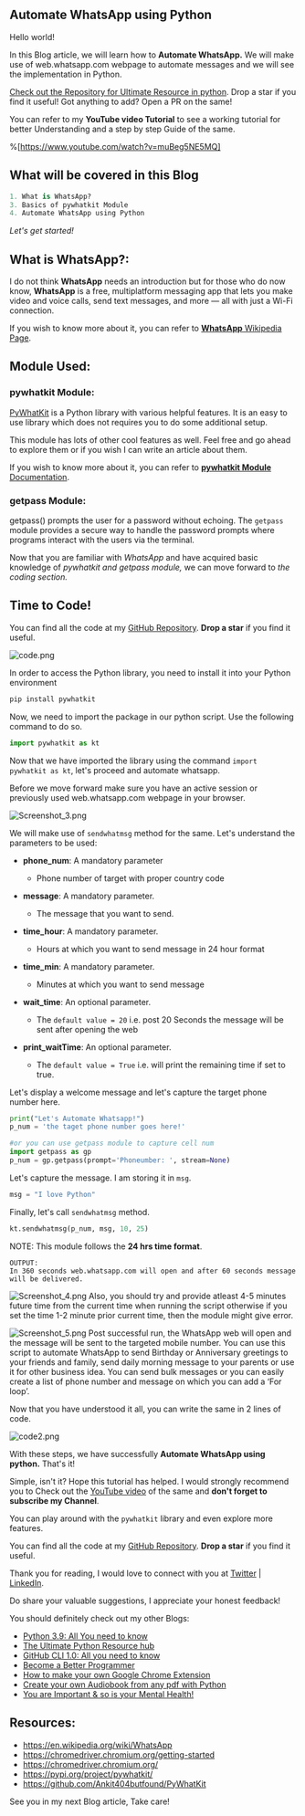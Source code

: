 ## Automate WhatsApp using Python

Hello world!

In this Blog article, we will learn how to **Automate WhatsApp.** We will make use of web.whatsapp.com webpage to automate messages and we will see the implementation in Python.

[Check out the Repository for Ultimate Resource in python](https://github.com/ayushi7rawat/Ultimate-Python-Resource-Hub). Drop a star if you find it useful! Got anything to add? Open a PR on the same!

You can refer to my **YouTube video Tutorial** to see a working tutorial for better Understanding and a step by step Guide of the same. 

%[https://www.youtube.com/watch?v=muBeg5NE5MQ]

## What will be covered in this Blog

```python
1. What is WhatsApp?
3. Basics of pywhatkit Module
4. Automate WhatsApp using Python
```

*Let's get started!*

## What is **WhatsApp**?:

I do not think **WhatsApp** needs an introduction but for those who do now know, **WhatsApp** is a free, multiplatform messaging app that lets you make video and voice calls, send text messages, and more — all with just a Wi-Fi connection.

If you wish to know more about it, you can refer to [**WhatsApp** Wikipedia Page](https://en.wikipedia.org/wiki/WhatsApp). 

## Module Used:

### pywhatkit Module:

[PyWhatKit](https://pypi.org/project/pywhatkit/) is a Python library with various helpful features. It is an easy to use library which does not requires you to do some additional setup. 

This module has lots of other cool features as well. Feel free and go ahead to explore them or if you wish I can write an article about them.

If you wish to know more about it, you can refer to [**pywhatkit Module** Documentation](https://github.com/Ankit404butfound/PyWhatKit). 

### getpass Module:
getpass() prompts the user for a password without echoing. The `getpass` module provides a secure way to handle the password prompts where programs interact with the users via the terminal.

Now that you are familiar with *WhatsApp* and have acquired basic knowledge of *pywhatkit and getpass module,* we can move forward to *the coding section.*

## Time to Code!

You can find all the code at my [GitHub Repository](https://github.com/ayushi7rawat/Youtube-Projects/tree/master/Currency%20Converter). **Drop a star** if you find it useful.

![code.png](https://cdn.hashnode.com/res/hashnode/image/upload/v1608263115462/DrYkCYICb.png)

In order to access the Python library, you need to install it into your Python environment

```python
pip install pywhatkit
```

Now, we need to import the package in our python script. Use the following command to do so.

```python
import pywhatkit as kt
```

Now that we have imported the library using the command `import pywhatkit as kt`, let's proceed and automate whatsapp.

Before we move forward make sure you have an active session or previously used web.whatsapp.com webpage in your browser. 

![Screenshot_3.png](https://cdn.hashnode.com/res/hashnode/image/upload/v1608263157943/sMRVoUUx9.png)

We will make use of `sendwhatmsg` method for the same. Let's understand the parameters to be used:

- **phone_num**: A mandatory parameter
  - Phone number of target with proper country code

- **message**: A mandatory parameter.  
  - The message that you want to send.
- **time_hour**: A mandatory parameter.  
  - Hours at which you want to send message in 24 hour format
- **time_min**: A mandatory parameter. 
  - Minutes at which you want to send message
- **wait_time**: An optional parameter. 
  - The `default value = 20` i.e. post 20 Seconds the message will be sent after opening the web
- **print_waitTime**: An optional parameter. 
  - The `default value = True`  i.e. will print the remaining time if set to true.

Let's display a welcome message and let's capture the target phone number here.

```python
print("Let's Automate Whatsapp!")
p_num = 'the taget phone number goes here!'

#or you can use getpass module to capture cell num
import getpass as gp
p_num = gp.getpass(prompt='Phoneumber: ', stream=None)
```

Let's capture the message. I am storing it in `msg`.

```python
msg = "I love Python"
```

Finally, let's call `sendwhatmsg` method. 

```python
kt.sendwhatmsg(p_num, msg, 10, 25)
```

NOTE: This module follows the **24 hrs time format**.

```
OUTPUT:
In 360 seconds web.whatsapp.com will open and after 60 seconds message will be delivered.
```

![Screenshot_4.png](https://cdn.hashnode.com/res/hashnode/image/upload/v1608263177371/fVXPbqaBk.png)
Also, you should try and provide atleast 4-5 minutes future time from the current time when running the script otherwise if you set the time 1-2 minute prior current time, then the module might give error.

![Screenshot_5.png](https://cdn.hashnode.com/res/hashnode/image/upload/v1608263192658/SX35PNXPW.png)
Post successful run, the WhatsApp web will open and the message will be sent to the targeted mobile number. You can use this script to automate WhatsApp to send Birthday or Anniversary greetings to your friends and family, send daily morning message to your parents or use it for other business idea. You can send bulk messages or you can easily create a list of phone number and message on which you can add a ‘For loop’. 

Now that you have understood it all, you can write the same in 2 lines of code.

![code2.png](https://cdn.hashnode.com/res/hashnode/image/upload/v1608263251084/njaNcwKnV.png)

With these steps, we have successfully **Automate WhatsApp using python.** That's it! 

Simple, isn't it? Hope this tutorial has helped. I would strongly recommend you to Check out the [YouTube video](https://www.youtube.com/watch?v=ixB2YHGSiAQ) of the same and **don't forget to subscribe my Channel**.

You can play around with the `pywhatkit` library and even explore more features. 

You can find all the code at my [GitHub Repository](https://github.com/ayushi7rawat/Youtube-Projects/tree/master/Currency%20Converter). **Drop a star** if you find it useful.

Thank you for reading, I would love to connect with you at [Twitter](https://twitter.com/ayushi7rawat) | [LinkedIn](https://www.linkedin.com/in/ayushi7rawat/).

Do share your valuable suggestions, I appreciate your honest feedback!

You should definitely check out my other Blogs:

- [Python 3.9: All You need to know](https://ayushirawat.com/python-39-all-you-need-to-know)
- [The Ultimate Python Resource hub](https://ayushirawat.com/the-ultimate-python-resource-hub)
- [GitHub CLI 1.0: All you need to know](https://ayushirawat.com/github-cli-10-all-you-need-to-know)
- [Become a Better Programmer](https://ayushirawat.com/become-a-better-programmer)
- [How to make your own Google Chrome Extension](https://ayushirawat.com/how-to-make-your-own-google-chrome-extension-1)
- [Create your own Audiobook from any pdf with Python](https://ayushirawat.com/create-your-own-audiobook-from-any-pdf-with-python)
- [You are Important & so is your Mental Health!](https://ayushirawat.com/you-are-important-and-so-is-your-mental-health)

## Resources:

- https://en.wikipedia.org/wiki/WhatsApp
- https://chromedriver.chromium.org/getting-started
- https://chromedriver.chromium.org/
- https://pypi.org/project/pywhatkit/
- https://github.com/Ankit404butfound/PyWhatKit

See you in my next Blog article, Take care!